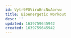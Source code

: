 ```yaml
---
id: Vytr9POViruBncNuAorvw
title: Bioenergetic Workout
desc: ''
updated: 1639759645942
created: 1639759645942
---
```


